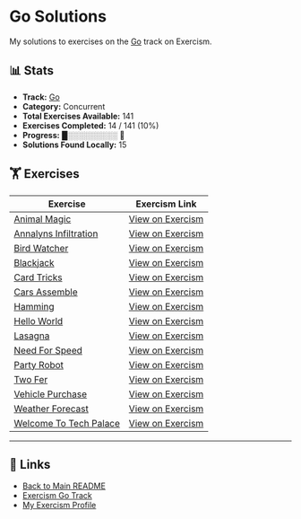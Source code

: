 # Go Solutions

My solutions to exercises on the [Go](https://exercism.org/tracks/go) track on Exercism.

## 📊 Stats

- **Track:** [Go](https://exercism.org/tracks/go)
- **Category:** Concurrent
- **Total Exercises Available:** 141
- **Exercises Completed:** 14 / 141 (10%)
- **Progress:** █░░░░░░░░░ 🔴
- **Solutions Found Locally:** 15

## 🏋️ Exercises

| Exercise | Exercism Link |
|----------|---------------|
| [Animal Magic](animal-magic/README.md) | [View on Exercism](https://exercism.org/tracks/go/exercises/animal-magic) |
| [Annalyns Infiltration](annalyns-infiltration/README.md) | [View on Exercism](https://exercism.org/tracks/go/exercises/annalyns-infiltration) |
| [Bird Watcher](bird-watcher/README.md) | [View on Exercism](https://exercism.org/tracks/go/exercises/bird-watcher) |
| [Blackjack](blackjack/README.md) | [View on Exercism](https://exercism.org/tracks/go/exercises/blackjack) |
| [Card Tricks](card-tricks/README.md) | [View on Exercism](https://exercism.org/tracks/go/exercises/card-tricks) |
| [Cars Assemble](cars-assemble/README.md) | [View on Exercism](https://exercism.org/tracks/go/exercises/cars-assemble) |
| [Hamming](hamming/README.md) | [View on Exercism](https://exercism.org/tracks/go/exercises/hamming) |
| [Hello World](hello-world/README.md) | [View on Exercism](https://exercism.org/tracks/go/exercises/hello-world) |
| [Lasagna](lasagna/README.md) | [View on Exercism](https://exercism.org/tracks/go/exercises/lasagna) |
| [Need For Speed](need-for-speed/README.md) | [View on Exercism](https://exercism.org/tracks/go/exercises/need-for-speed) |
| [Party Robot](party-robot/README.md) | [View on Exercism](https://exercism.org/tracks/go/exercises/party-robot) |
| [Two Fer](two-fer/README.md) | [View on Exercism](https://exercism.org/tracks/go/exercises/two-fer) |
| [Vehicle Purchase](vehicle-purchase/README.md) | [View on Exercism](https://exercism.org/tracks/go/exercises/vehicle-purchase) |
| [Weather Forecast](weather-forecast/README.md) | [View on Exercism](https://exercism.org/tracks/go/exercises/weather-forecast) |
| [Welcome To Tech Palace](welcome-to-tech-palace/README.md) | [View on Exercism](https://exercism.org/tracks/go/exercises/welcome-to-tech-palace) |

---

## 🔗 Links

- [Back to Main README](../README.md)
- [Exercism Go Track](https://exercism.org/tracks/go)
- [My Exercism Profile](https://exercism.org/profiles/princemuel)
